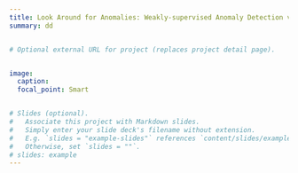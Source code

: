 ```yaml
---
title: Look Around for Anomalies: Weakly-supervised Anomaly Detection via Context-Motion Relational Learning
summary: dd


# Optional external URL for project (replaces project detail page).


image:
  caption: 
  focal_point: Smart


# Slides (optional).
#   Associate this project with Markdown slides.
#   Simply enter your slide deck's filename without extension.
#   E.g. `slides = "example-slides"` references `content/slides/example-slides.md`.
#   Otherwise, set `slides = ""`.
# slides: example
---
```


